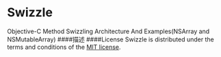 Swizzle
=======

Objective-C Method Swizzling Architecture And Examples(NSArray and NSMutableArray)
####描述
####License
Swizzle is distributed under the terms and conditions of the [MIT license]().